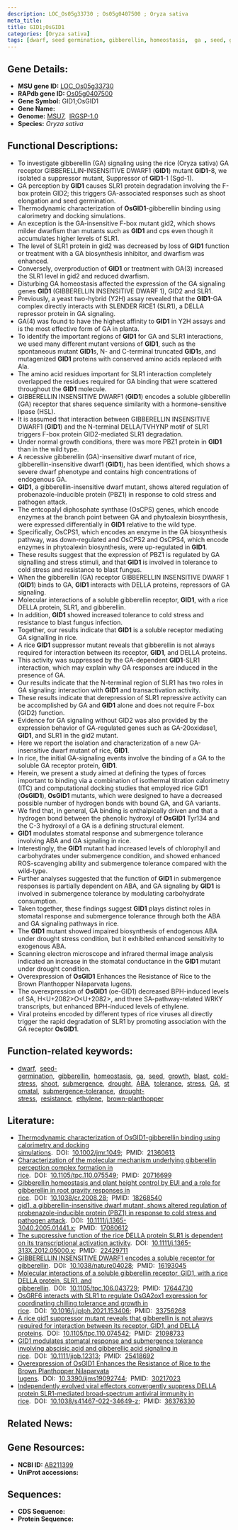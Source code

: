 ```yaml
---
description: LOC_Os05g33730 ; Os05g0407500 ; Oryza sativa
meta_title:
title: GID1;OsGID1
categories: [Oryza sativa]
tags: [dwarf, seed germination, gibberellin, homeostasis,  ga , seed, growth, blast, cold stress, shoot, submergence, drought,  ABA , tolerance, stress, GA, stomatal, ABA, submergence tolerance, drought stress, drought stress , resistance, ethylene, brown planthopper, ga]
---
```


## Gene Details:
- **MSU gene ID:** [LOC_Os05g33730](http://rice.uga.edu/cgi-bin/ORF_infopage.cgi?orf=LOC_Os05g33730)  
- **RAPdb gene ID:** [Os05g0407500](https://rapdb.dna.affrc.go.jp/locus/?name=Os05g0407500)  
- **Gene Symbol:** GID1;OsGID1
- **Gene Name:**
- **Genome:**  [MSU7](http://rice.uga.edu/),&nbsp;&nbsp;[IRGSP-1.0](https://rapdb.dna.affrc.go.jp/download/irgsp1.html)
- **Species:** *Oryza sativa*

## Functional Descriptions:
   - To investigate gibberellin (GA) signaling using the rice (Oryza sativa) GA receptor GIBBERELLIN-INSENSITIVE DWARF1 (**GID1**) mutant **GID1**-8, we isolated a suppressor mutant, Suppressor of **GID1**-1 (Sgd-1).
   - GA perception by **GID1** causes SLR1 protein degradation involving the F-box protein GID2; this triggers GA-associated responses such as shoot elongation and seed germination.
   - Thermodynamic characterization of **OsGID1**-gibberellin binding using calorimetry and docking simulations.
   - An exception is the GA-insensitive F-box mutant gid2, which shows milder dwarfism than mutants such as **GID1** and cps even though it accumulates higher levels of SLR1.
   - The level of SLR1 protein in gid2 was decreased by loss of **GID1** function or treatment with a GA biosynthesis inhibitor, and dwarfism was enhanced.
   - Conversely, overproduction of **GID1** or treatment with GA(3) increased the SLR1 level in gid2 and reduced dwarfism.
   - Disturbing GA homeostasis affected the expression of the GA signaling genes **GID1** (GIBBERELLIN INSENSITIVE DWARF 1), GID2 and SLR1.
   - Previously, a yeast two-hybrid (Y2H) assay revealed that the **GID1**-GA complex directly interacts with SLENDER RICE1 (SLR1), a DELLA repressor protein in GA signaling.
   - GA(4) was found to have the highest affinity to **GID1** in Y2H assays and is the most effective form of GA in planta.
   - To identify the important regions of **GID1** for GA and SLR1 interactions, we used many different mutant versions of **GID1**, such as the spontaneous mutant **GID1**s, N- and C-terminal truncated **GID1**s, and mutagenized **GID1** proteins with conserved amino acids replaced with Ala.
   - The amino acid residues important for SLR1 interaction completely overlapped the residues required for GA binding that were scattered throughout the **GID1** molecule.
   - GIBBERELLIN INSENSITIVE DWARF1 (**GID1**) encodes a soluble gibberellin (GA) receptor that shares sequence similarity with a hormone-sensitive lipase (HSL).
   - It is assumed that interaction between GIBBERELLIN INSENSITIVE DWARF1 (**GID1**) and the N-terminal DELLA/TVHYNP motif of SLR1 triggers F-box protein GID2-mediated SLR1 degradation.
   - Under normal growth conditions, there was more PBZ1 protein in **GID1** than in the wild type.
   - A recessive gibberellin (GA)-insensitive dwarf mutant of rice, gibberellin-insensitive dwarf1 (**GID1**), has been identified, which shows a severe dwarf phenotype and contains high concentrations of endogenous GA.
   - **GID1**, a gibberellin-insensitive dwarf mutant, shows altered regulation of probenazole-inducible protein (PBZ1) in response to cold stress and pathogen attack.
   - The entcopalyl diphosphate synthase (OsCPS) genes, which encode enzymes at the branch point between GA and phytoalexin biosynthesis, were expressed differentially in **GID1** relative to the wild type.
   - Specifically, OsCPS1, which encodes an enzyme in the GA biosynthesis pathway, was down-regulated and OsCPS2 and OsCPS4, which encode enzymes in phytoalexin biosynthesis, were up-regulated in **GID1**.
   - These results suggest that the expression of PBZ1 is regulated by GA signalling and stress stimuli, and that **GID1** is involved in tolerance to cold stress and resistance to blast fungus.
   - When the gibberellin (GA) receptor GIBBERELLIN INSENSITIVE DWARF 1 (**GID1**) binds to GA, **GID1** interacts with DELLA proteins, repressors of GA signaling.
   - Molecular interactions of a soluble gibberellin receptor, **GID1**, with a rice DELLA protein, SLR1, and gibberellin.
   - In addition, **GID1** showed increased tolerance to cold stress and resistance to blast fungus infection.
   - Together, our results indicate that **GID1** is a soluble receptor mediating GA signalling in rice.
   - A rice **GID1** suppressor mutant reveals that gibberellin is not always required for interaction between its receptor, **GID1**, and DELLA proteins.
   - This activity was suppressed by the GA-dependent **GID1**-SLR1 interaction, which may explain why GA responses are induced in the presence of GA.
   - Our results indicate that the N-terminal region of SLR1 has two roles in GA signaling: interaction with **GID1** and transactivation activity.
   - These results indicate that derepression of SLR1 repressive activity can be accomplished by GA and **GID1** alone and does not require F-box (GID2) function.
   - Evidence for GA signaling without GID2 was also provided by the expression behavior of GA-regulated genes such as GA-20oxidase1, **GID1**, and SLR1 in the gid2 mutant.
   - Here we report the isolation and characterization of a new GA-insensitive dwarf mutant of rice, **GID1**.
   - In rice, the initial GA-signaling events involve the binding of a GA to the soluble GA receptor protein, **GID1**.
   - Herein, we present a study aimed at defining the types of forces important to binding via a combination of isothermal titration calorimetry (ITC) and computational docking studies that employed rice GID1 (**OsGID1**), **OsGID1** mutants, which were designed to have a decreased possible number of hydrogen bonds with bound GA, and GA variants.
   - We find that, in general, GA binding is enthalpically driven and that a hydrogen bond between the phenolic hydroxyl of **OsGID1** Tyr134 and the C-3 hydroxyl of a GA is a defining structural element.
   - **GID1** modulates stomatal response and submergence tolerance involving ABA and GA signaling in rice.
   - Interestingly, the **GID1** mutant had increased levels of chlorophyll and carbohydrates under submergence condition, and showed enhanced ROS-scavenging ability and submergence tolerance compared with the wild-type.
   - Further analyses suggested that the function of **GID1** in submergence responses is partially dependent on ABA, and GA signaling by **GID1** is involved in submergence tolerance by modulating carbohydrate consumption.
   - Taken together, these findings suggest **GID1** plays distinct roles in stomatal response and submergence tolerance through both the ABA and GA signaling pathways in rice.
   - The **GID1** mutant showed impaired biosynthesis of endogenous ABA under drought stress condition, but it exhibited enhanced sensitivity to exogenous ABA.
   - Scanning electron microscope and infrared thermal image analysis indicated an increase in the stomatal conductance in the **GID1** mutant under drought condition.
   - Overexpression of **OsGID1** Enhances the Resistance of Rice to the Brown Planthopper Nilaparvata lugens.
   - The overexpression of **OsGID1** (oe-GID1) decreased BPH-induced levels of SA, H<U+2082>O<U+2082>, and three SA-pathway-related WRKY transcripts, but enhanced BPH-induced levels of ethylene.
   - Viral proteins encoded by different types of rice viruses all directly trigger the rapid degradation of SLR1 by promoting association with the GA receptor **OsGID1**.

## Function-related keywords:
   - [dwarf](/tags/dwarf/),&nbsp;&nbsp;[seed-germination](/tags/seed-germination/),&nbsp;&nbsp;[gibberellin](/tags/gibberellin/),&nbsp;&nbsp;[homeostasis](/tags/homeostasis/),&nbsp;&nbsp;[ga](/tags/ga/),&nbsp;&nbsp;[seed](/tags/seed/),&nbsp;&nbsp;[growth](/tags/growth/),&nbsp;&nbsp;[blast](/tags/blast/),&nbsp;&nbsp;[cold-stress](/tags/cold-stress/),&nbsp;&nbsp;[shoot](/tags/shoot/),&nbsp;&nbsp;[submergence](/tags/submergence/),&nbsp;&nbsp;[drought](/tags/drought/),&nbsp;&nbsp;[ABA](/tags/ABA/),&nbsp;&nbsp;[tolerance](/tags/tolerance/),&nbsp;&nbsp;[stress](/tags/stress/),&nbsp;&nbsp;[GA](/tags/GA/),&nbsp;&nbsp;[stomatal](/tags/stomatal/),&nbsp;&nbsp;[submergence-tolerance](/tags/submergence-tolerance/),&nbsp;&nbsp;[drought-stress](/tags/drought-stress/),&nbsp;&nbsp;[resistance](/tags/resistance/),&nbsp;&nbsp;[ethylene](/tags/ethylene/),&nbsp;&nbsp;[brown-planthopper](/tags/brown-planthopper/)

## Literature:
   - [Thermodynamic characterization of OsGID1-gibberellin binding using calorimetry and docking simulations](https://www.doi.org/10.1002/jmr.1049).&nbsp;&nbsp;DOI:&nbsp;&nbsp;[10.1002/jmr.1049](https://www.doi.org/10.1002/jmr.1049);&nbsp;&nbsp;PMID:&nbsp;&nbsp;[21360613](https://pubmed.ncbi.nlm.nih.gov/21360613/)
   - [Characterization of the molecular mechanism underlying gibberellin perception complex formation in rice](https://www.doi.org/10.1105/tpc.110.075549).&nbsp;&nbsp;DOI:&nbsp;&nbsp;[10.1105/tpc.110.075549](https://www.doi.org/10.1105/tpc.110.075549);&nbsp;&nbsp;PMID:&nbsp;&nbsp;[20716699](https://pubmed.ncbi.nlm.nih.gov/20716699/)
   - [Gibberellin homeostasis and plant height control by EUI and a role for gibberellin in root gravity responses in rice](https://www.doi.org/10.1038/cr.2008.28).&nbsp;&nbsp;DOI:&nbsp;&nbsp;[10.1038/cr.2008.28](https://www.doi.org/10.1038/cr.2008.28);&nbsp;&nbsp;PMID:&nbsp;&nbsp;[18268540](https://pubmed.ncbi.nlm.nih.gov/18268540/)
   - [gid1, a gibberellin-insensitive dwarf mutant, shows altered regulation of probenazole-inducible protein (PBZ1) in response to cold stress and pathogen attack](https://www.doi.org/10.1111/j.1365-3040.2005.01441.x).&nbsp;&nbsp;DOI:&nbsp;&nbsp;[10.1111/j.1365-3040.2005.01441.x](https://www.doi.org/10.1111/j.1365-3040.2005.01441.x);&nbsp;&nbsp;PMID:&nbsp;&nbsp;[17080612](https://pubmed.ncbi.nlm.nih.gov/17080612/)
   - [The suppressive function of the rice DELLA protein SLR1 is dependent on its transcriptional activation activity](https://www.doi.org/10.1111/j.1365-313X.2012.05000.x).&nbsp;&nbsp;DOI:&nbsp;&nbsp;[10.1111/j.1365-313X.2012.05000.x](https://www.doi.org/10.1111/j.1365-313X.2012.05000.x);&nbsp;&nbsp;PMID:&nbsp;&nbsp;[22429711](https://pubmed.ncbi.nlm.nih.gov/22429711/)
   - [GIBBERELLIN INSENSITIVE DWARF1 encodes a soluble receptor for gibberellin](https://www.doi.org/10.1038/nature04028).&nbsp;&nbsp;DOI:&nbsp;&nbsp;[10.1038/nature04028](https://www.doi.org/10.1038/nature04028);&nbsp;&nbsp;PMID:&nbsp;&nbsp;[16193045](https://pubmed.ncbi.nlm.nih.gov/16193045/)
   - [Molecular interactions of a soluble gibberellin receptor, GID1, with a rice DELLA protein, SLR1, and gibberellin](https://www.doi.org/10.1105/tpc.106.043729).&nbsp;&nbsp;DOI:&nbsp;&nbsp;[10.1105/tpc.106.043729](https://www.doi.org/10.1105/tpc.106.043729);&nbsp;&nbsp;PMID:&nbsp;&nbsp;[17644730](https://pubmed.ncbi.nlm.nih.gov/17644730/)
   - [OsGRF6 interacts with SLR1 to regulate OsGA2ox1 expression for coordinating chilling tolerance and growth in rice](https://www.doi.org/10.1016/j.jplph.2021.153406).&nbsp;&nbsp;DOI:&nbsp;&nbsp;[10.1016/j.jplph.2021.153406](https://www.doi.org/10.1016/j.jplph.2021.153406);&nbsp;&nbsp;PMID:&nbsp;&nbsp;[33756268](https://pubmed.ncbi.nlm.nih.gov/33756268/)
   - [A rice gid1 suppressor mutant reveals that gibberellin is not always required for interaction between its receptor, GID1, and DELLA proteins](https://www.doi.org/10.1105/tpc.110.074542).&nbsp;&nbsp;DOI:&nbsp;&nbsp;[10.1105/tpc.110.074542](https://www.doi.org/10.1105/tpc.110.074542);&nbsp;&nbsp;PMID:&nbsp;&nbsp;[21098733](https://pubmed.ncbi.nlm.nih.gov/21098733/)
   - [GID1 modulates stomatal response and submergence tolerance involving abscisic acid and gibberellic acid signaling in rice](https://www.doi.org/10.1111/jipb.12313).&nbsp;&nbsp;DOI:&nbsp;&nbsp;[10.1111/jipb.12313](https://www.doi.org/10.1111/jipb.12313);&nbsp;&nbsp;PMID:&nbsp;&nbsp;[25418692](https://pubmed.ncbi.nlm.nih.gov/25418692/)
   - [Overexpression of OsGID1 Enhances the Resistance of Rice to the Brown Planthopper Nilaparvata lugens](https://www.doi.org/10.3390/ijms19092744).&nbsp;&nbsp;DOI:&nbsp;&nbsp;[10.3390/ijms19092744](https://www.doi.org/10.3390/ijms19092744);&nbsp;&nbsp;PMID:&nbsp;&nbsp;[30217023](https://pubmed.ncbi.nlm.nih.gov/30217023/)
   - [Independently evolved viral effectors convergently suppress DELLA protein SLR1-mediated broad-spectrum antiviral immunity in rice](https://www.doi.org/10.1038/s41467-022-34649-z).&nbsp;&nbsp;DOI:&nbsp;&nbsp;[10.1038/s41467-022-34649-z](https://www.doi.org/10.1038/s41467-022-34649-z);&nbsp;&nbsp;PMID:&nbsp;&nbsp;[36376330](https://pubmed.ncbi.nlm.nih.gov/36376330/)

## Related News:

## Gene Resources:
- **NCBI ID:**  [AB211399](http://www.ncbi.nlm.nih.gov/nuccore/AB211399)
- **UniProt accessions:** [](https://www.uniprot.org/uniprotkb//entry)

## Sequences:
- **CDS Sequence:**
- **Protein Sequence:**
